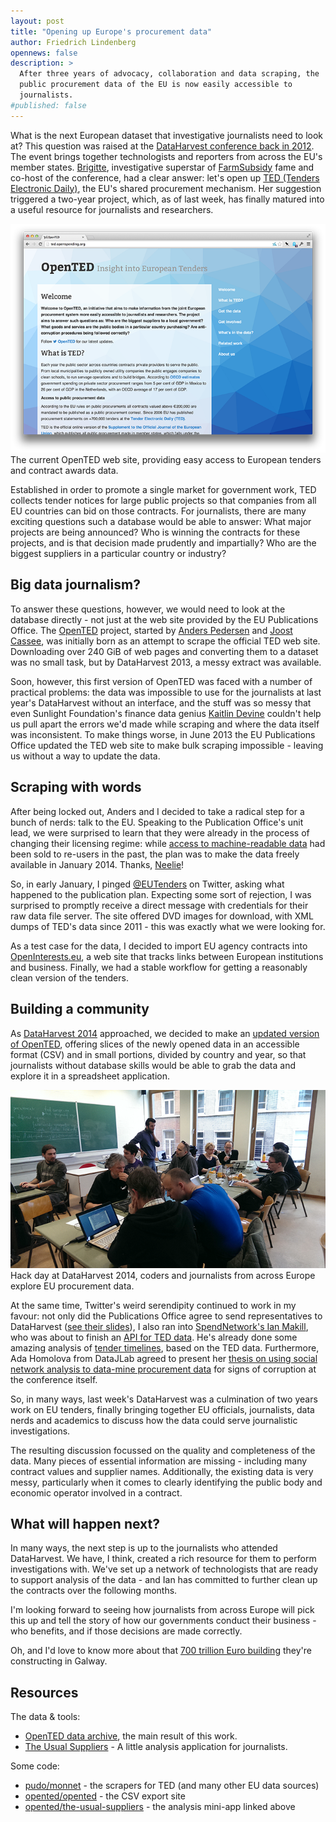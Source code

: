 ```yaml
---
layout: post
title: "Opening up Europe's procurement data"
author: Friedrich Lindenberg
opennews: false
description: >
  After three years of advocacy, collaboration and data scraping, the
  public procurement data of the EU is now easily accessible to
  journalists.
#published: false
---
```


What is the next European dataset that investigative journalists need to look at? This question was raised at the [DataHarvest conference back in 2012](http://www.journalismfund.eu/dhc2012). The event brings together technologists and reporters from across the EU's member states. [Brigitte](http://alfter.dk/), investigative superstar of [FarmSubsidy](http://farmsubsidy.openspending.org/) fame and co-host of the conference, had a clear answer: let's open up [TED (Tenders Electronic Daily)](http://ted.europa.eu/), the EU's shared procurement mechanism. Her suggestion triggered a two-year project, which, as of last week, has finally matured into a useful resource for journalists and researchers.

<div class="captioned">
    <a href="http://ted.openspending.org"><img src="/assets/images/opented.png" class="img-responsive" alt="OpenTED"></a>
    <div class="caption">
        The current OpenTED web site, providing easy access to European 
        tenders and contract awards data.
    </div>
</div>

Established in order to promote a single market for government work, TED collects tender notices for large public projects so that companies from all EU countries can bid on those contracts. For journalists, there are many exciting questions such a database would be able to answer: What major projects are being announced? Who is winning the contracts for these projects, and is that decision made prudently and impartially? Who are the biggest suppliers in a particular country or industry?

## Big data journalism?

To answer these questions, however, we would need to look at the database directly - not just at the web site provided by the EU Publications Office. The [OpenTED](http://opented.org) project, started by [Anders Pedersen](https://twitter.com/anpe) and [Joost Cassee](http://joost.cassee.net/), was initially born as an attempt to scrape the official TED web site. Downloading over 240 GiB of web pages and converting them to a dataset was no small task, but by DataHarvest 2013, a messy extract was available.

Soon, however, this first version of OpenTED was faced with a number of practical problems: the data was impossible to use for the journalists at last year's DataHarvest without an interface, and the stuff was so messy that even Sunlight Foundation's finance data genius [Kaitlin Devine](https://twitter.com/kaitlinbdevine) couldn't help us pull apart the errors we'd made while scraping and where the data itself was inconsistent. To make things worse, in June 2013 the EU Publications Office updated the TED web site to make bulk scraping impossible - leaving us without a way to update the data.

## Scraping with words

After being locked out, Anders and I decided to take a radical step for a bunch of nerds: talk to the EU. Speaking to the Publication Office's unit lead, we were surprised to learn that they were already in the process of changing their licensing regime: while [access to machine-readable data](http://ted.europa.eu/TED/misc/legalNotice.do#copyright_notice) had been sold to re-users in the past, the plan was to make the data freely available in January 2014. Thanks, [Neelie](https://twitter.com/NeelieKroesEU)!

So, in early January, I pinged [@EUTenders](https://twitter.com/EUTenders) on Twitter, asking what happened to the publication plan. Expecting some sort of rejection, I was surprised to promptly receive a direct message with credentials for their raw data file server. The site offered DVD images for download, with XML dumps of TED's data since 2011 - this was exactly what we were looking for.

As a test case for the data, I decided to import EU agency contracts into [OpenInterests.eu](http://openinterests.eu), a web site that tracks links between European institutions and business. Finally, we had a stable workflow for getting a reasonably clean version of the tenders.

## Building a community

As [DataHarvest 2014](http://www.journalismfund.eu/dhplus) approached, we decided to make an [updated version of OpenTED](http://ted.openspending.org), offering slices of the newly opened data in an accessible format (CSV) and in small portions, divided by country and year, so that journalists without database skills would be able to grab the data and explore it in a spreadsheet application.

<div class="captioned">
    <img src="/assets/images/dhplus.png" class="img-responsive" alt="DataHarvest 2014">
    <div class="caption">
        Hack day at DataHarvest 2014, coders and journalists from across Europe explore EU procurement data.
    </div>
</div>

At the same time, Twitter's weird serendipity continued to work in my favour: not only did the Publications Office agree to send representatives to DataHarvest ([see their slides](https://speakerdeck.com/pudo/tenders-electronic-daily-from-dataharvest)), I also ran into [SpendNetwork's Ian Makill](https://spendnetwork.com//), who was about to finish an [API for TED data](http://spendnetwork.posthaven.com/tenders-electronic-daily-our-api). He's already done some amazing analysis of [tender timelines](http://tt.spendnetwork.com/), based on the TED data. Furthermore, Ada Homolova from DataJLab agreed to present her [thesis on using social network analysis to data-mine procurement data](http://ada.homolova.sk/2014/03/social-network-analysis-as-a-method-in-the-data-journalistic-toolkit-master-thesis/) for signs of corruption at the conference itself.

So, in many ways, last week's DataHarvest was a culmination of two years work on EU tenders, finally bringing together EU officials, journalists, data nerds and academics to discuss how the data could serve journalistic investigations.

The resulting discussion focussed on the quality and completeness of the data. Many pieces of essential information are missing - including many contract values and supplier names. Additionally, the existing data is very messy, particularly when it comes to clearly identifying the public body and economic operator involved in a contract.

## What will happen next?

In many ways, the next step is up to the journalists who attended DataHarvest. We have, I think, created a rich resource for them to perform investigations with. We've set up a network of technologists that are ready to support analysis of the data - and Ian has committed to further clean up the contracts over the following months.

I'm looking forward to seeing how journalists from across Europe will pick this up and tell the story of how our governments conduct their business - who benefits, and if those decisions are made correctly.

Oh, and I'd love to know more about that [700 trillion Euro building](http://ted.europa.eu/udl?uri=TED:NOTICE:271715-2013:TEXT:EN:HTML) they're constructing in Galway.

## Resources

The data & tools:

* [OpenTED data archive](http://ted.openspending.org/), the main result of this work.
* [The Usual Suppliers](http://usual-suppliers.pudo.org/) - A little analysis application for journalists.

Some code: 

* [pudo/monnet](https://github.com/pudo/monnet) - the scrapers for TED (and many other EU data sources)
* [opented/opented](https://github.com/opented/opented) - the CSV export site
* [opented/the-usual-suppliers](https://github.com/opented/the-usual-suppliers) - the analysis mini-app linked above
